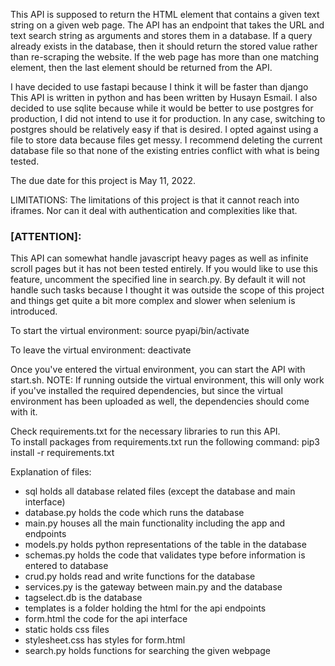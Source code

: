 This API is supposed to return the HTML element that contains a given text
string on a given web page. The API has an endpoint that takes the URL and
text search string as arguments and stores them in a database.
If a query already exists in the database, then it should return the stored
value rather than re-scraping the website. If the web page has more than one
matching element, then the last element should be returned from the API.

I have decided to use fastapi because I think it will be faster than django
This API is written in python and has been written by Husayn Esmail. I also 
decided to use sqlite because while it would be better to use postgres for
production, I did not intend to use it for production. In any case, switching
to postgres should be relatively easy if that is desired. I opted against using
a file to store data because files get messy. I recommend deleting the current 
database file so that none of the existing entries conflict with what is being
tested.

The due date for this project is May 11, 2022. 

LIMITATIONS:
The limitations of this project is that it cannot reach into iframes. Nor can it
deal with authentication and complexities like that.

### [ATTENTION]:
This API can somewhat handle javascript heavy pages as well as infinite scroll
pages but it has not been tested entirely. If you would like to use this feature,
uncomment the specified line in search.py. By default it will not handle such
tasks because I thought it was outside the scope of this project and things get
quite a bit more complex and slower when selenium is introduced.

To start the virtual environment:
source pyapi/bin/activate

To leave the virtual environment: 
deactivate

Once you've entered the virtual environment, you can start the API with start.sh. 
NOTE: If running outside the virtual environment, this will only work if you've 
installed the required dependencies, but since the virtual environment has been 
uploaded as well, the dependencies should come with it. 


Check requirements.txt for the necessary libraries to run this API. <br>
To install packages from requirements.txt run the following command:
pip3 install -r requirements.txt


Explanation of files:
- sql holds all database related files (except the database and main interface)
- database.py holds the code which runs the database
- main.py houses all the main functionality including the app and endpoints
- models.py holds python representations of the table in the database
- schemas.py holds the code that validates type before information is entered to database
- crud.py holds read and write functions for the database
- services.py is the gateway between main.py and the database
- tagselect.db is the database
- templates is a folder holding the html for the api endpoints
- form.html the code for the api interface 
- static holds css files
- stylesheet.css has styles for form.html
- search.py holds functions for searching the given webpage
